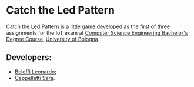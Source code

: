 # Catch the Led Pattern
Catch the Led Pattern is a little game developed as the first of three assignments for the 
IoT exam at [Computer Science Engineering Bachelor's Degree Course](https://corsi.unibo.it/1cycle/ComputerScienceEngineering), [University of Bologna](https://www.unibo.it/en).

## Developers:
- [Beleffi Leonardo](https://github.com/LeonardoBeleffi);
- [Cappelletti Sara](https://github.com/SaraCappelletti).


